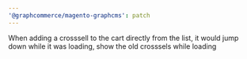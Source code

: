 ```yaml
---
'@graphcommerce/magento-graphcms': patch
---
```


When adding a crosssell to the cart directly from the list, it would jump down while it was loading, show the old crosssels while loading
